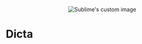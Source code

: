 <p align="center">
  <img src="https://avatars.githubusercontent.com/u/109210254" alt="Sublime's custom image"/>
  <h1>Dicta</h1>
</p>



